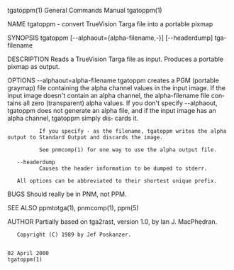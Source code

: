 tgatoppm(1)                                                                              General Commands Manual                                                                              tgatoppm(1)

NAME
       tgatoppm - convert TrueVision Targa file into a portable pixmap

SYNOPSIS
       tgatoppm [--alphaout={alpha-filename,-}] [--headerdump] tga-filename

DESCRIPTION
       Reads a TrueVision Targa file as input.  Produces a portable pixmap as output.

OPTIONS
       --alphaout=alpha-filename
              tgatoppm  creates  a PGM (portable graymap) file containing the alpha channel values in the input image.  If the input image doesn't contain an alpha channel, the alpha-filename file con‐
              tains all zero (transparent) alpha values.  If you don't specify --alphaout, tgatoppm does not generate an alpha file, and if the input image has an alpha channel,  tgatoppm  simply  dis‐
              cards it.

              If you specify - as the filename, tgatoppm writes the alpha output to Standard Output and discards the image.

              See pnmcomp(1) for one way to use the alpha output file.

       --headerdump
              Causes the header information to be dumped to stderr.

       All options can be abbreviated to their shortest unique prefix.

BUGS
       Should really be in PNM, not PPM.

SEE ALSO
       ppmtotga(1), pnmcomp(1), ppm(5)

AUTHOR
       Partially based on tga2rast, version 1.0, by Ian J. MacPhedran.

       Copyright (C) 1989 by Jef Poskanzer.

                                                                                              02 April 2000                                                                                   tgatoppm(1)
